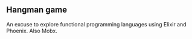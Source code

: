 ## Hangman game

An excuse to explore functional programming languages using Elixir and Phoenix. Also Mobx.